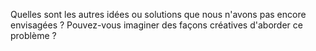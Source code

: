 Quelles sont les autres idées ou solutions que nous n'avons pas encore envisagées ? Pouvez-vous imaginer des façons créatives d'aborder ce problème ?